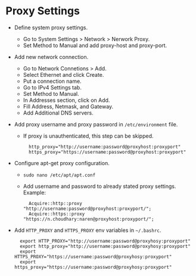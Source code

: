 # Proxy Settings

* Define system proxy settings.
    * Go to System Settings > Network > Nerwork Proxy. 
    * Set Method to Manual and add proxy-host and proxy-port.

* Add new network connection.
    * Go to Network Connetions > Add.
    * Select Ethernet and click Create. 
    * Put a connection name. 
    * Go to IPv4 Settings tab.
    * Set Method to Manual.
    * In Addresses section, click on Add.
    * Fill Address, Netmask, and Gateway.
    * Add Additional DNS servers.
* Add proxy username and proxy password in `/etc/environment` file.
    
    * If proxy is unauthenticated, this step can be skipped.
    
            http_proxy="http://username:password@proxyhost:proxyport"
            https_proxy="https://username:password@proxyhost:proxyport"

* Configure apt-get proxy configuration.
    * `sudo nano /etc/apt/apt.conf`
    * Add username and password to already stated proxy settings. Example:
        
            Acquire::http::proxy "http://username:password@proxyhost:proxyport/";
            Acquire::https::proxy "https://n.choudhary:naren@proxyhost:proxyport/";

* Add `HTTP_PROXY` and `HTTPS_PROXY` env variables in `~/.bashrc`.

        export HTTP_PROXY="http://username:password@proxyhosy:proxyport"
        export http_proxy="http://username:password@proxyhosy:proxyport"
        export HTTPS_PROXY="https://username:password@proxyhosy:proxyport"
        export https_proxy="https://username:password@proxyhosy:proxyport"


